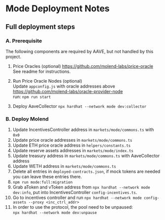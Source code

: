 # Mode Deployment Notes

## Full deployment steps

### A. Prerequisite 
The following components are required by AAVE, but not handled by this project.      

1. Price Oracles (optional)
  https://github.com/molend-labs/price-oracle              
  See readme for instructions.

2. Run Price Oracle Nodes (optional)        
  Update `appconfig.js` with oracle addresses above     
  https://github.com/molend-labs/oracle-provider-node       
  run: `npm run start`

3. Deploy AaveCollector
   `npx hardhat --network mode dev:collector`      

### B. Deploy Molend
1. Update IncentivesController address in `markets/mode/commons.ts` with `0x0`
2. Update price oracle addresses in `markets/mode/commons.ts`
3. Update ETH price oracle address in `helpers/constants.ts`
3. Update reserve assets addresses in `markets/mode/index.ts`
4. Update treasury address in `markets/mode/commons.ts` with AaveCollector address
5. Update WETH address in `markets/mode/commons.ts`
6. Delete all entries in `deployed-contracts.json`, if mock tokens are needed you can leave these entries there.
7. `npm run mode:full:migration`
8. Grab aToken and vToken address from `npx hardhat --network mode dev:info`, put into IncentivesController `config-incentives.ts`.
9. Go to incentives controller and run `npx hardhat --network mode config-assets --proxy <inc_ctrl_addr>`
10. In order to use the protocol, the pool need to be unpaused:    
  `npx hardhat --network mode dev:unpause`
